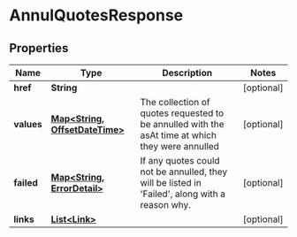 

# AnnulQuotesResponse

## Properties

Name | Type | Description | Notes
------------ | ------------- | ------------- | -------------
**href** | **String** |  |  [optional]
**values** | [**Map&lt;String, OffsetDateTime&gt;**](OffsetDateTime.md) | The collection of quotes requested to be annulled with the asAt time   at which they were annulled |  [optional]
**failed** | [**Map&lt;String, ErrorDetail&gt;**](ErrorDetail.md) | If any quotes could not be annulled, they will be listed in &#39;Failed&#39;, along  with a reason why. |  [optional]
**links** | [**List&lt;Link&gt;**](Link.md) |  |  [optional]



